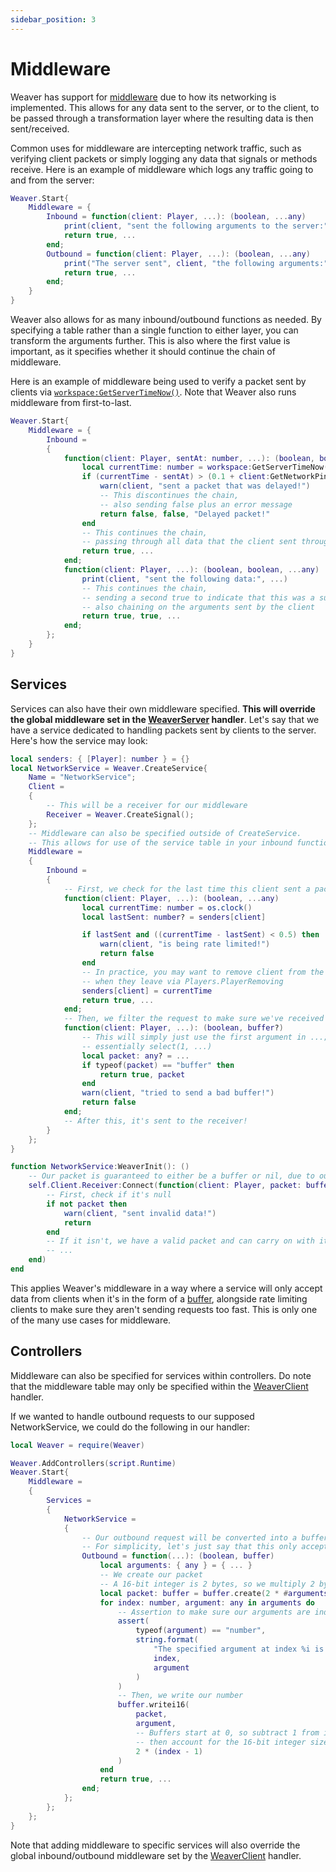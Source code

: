 ```yaml
---
sidebar_position: 3
---
```


# Middleware

Weaver has support for [middleware](https://en.wikipedia.org/wiki/Middleware) due to how its networking is implemented. This allows for any data sent to the server, or to the client, to be passed through a transformation layer where the resulting data is then sent/received.

Common uses for middleware are intercepting network traffic, such as verifying client packets or simply logging any data that signals or methods receive. Here is an example of middleware which logs any traffic going to and from the server:

```lua
Weaver.Start{
	Middleware = {
		Inbound = function(client: Player, ...): (boolean, ...any)
			print(client, "sent the following arguments to the server:", ...)
			return true, ...
		end;
		Outbound = function(client: Player, ...): (boolean, ...any)
			print("The server sent", client, "the following arguments:" ...)
			return true, ...
		end;
	}
}
```

Weaver also allows for as many inbound/outbound functions as needed. By specifying a table rather than a single function to either layer, you can transform the arguments further. This is also where the first value is important, as it specifies whether it should continue the chain of middleware.

Here is an example of middleware being used to verify a packet sent by clients via [`workspace:GetServerTimeNow()`](https://create.roblox.com/docs/reference/engine/classes/Workspace#GetServerTimeNow). Note that Weaver also runs middleware from first-to-last.

```lua
Weaver.Start{
	Middleware = {
		Inbound =
		{
			function(client: Player, sentAt: number, ...): (boolean, boolean, ...any)
				local currentTime: number = workspace:GetServerTimeNow()
				if (currentTime - sentAt) > (0.1 + client:GetNetworkPing()) then
					warn(client, "sent a packet that was delayed!")
					-- This discontinues the chain,
					-- also sending false plus an error message
					return false, false, "Delayed packet!"
				end
				-- This continues the chain,
				-- passing through all data that the client sent through
				return true, ...
			end;
			function(client: Player, ...): (boolean, boolean, ...any)
				print(client, "sent the following data:", ...)
				-- This continues the chain,
				-- sending a second true to indicate that this was a successful invocation,
				-- also chaining on the arguments sent by the client
				return true, true, ...
			end;
		};
	}
}
```

## Services

Services can also have their own middleware specified. **This will override the global middleware set in the [WeaverServer](/api/WeaverServer) handler**. Let's say that we have a service dedicated to handling packets sent by clients to the server. Here's how the service may look:

```lua
local senders: { [Player]: number } = {}
local NetworkService = Weaver.CreateService{
	Name = "NetworkService";
	Client =
	{
		-- This will be a receiver for our middleware
		Receiver = Weaver.CreateSignal();
	};
	-- Middleware can also be specified outside of CreateService.
	-- This allows for use of the service table in your inbound functions
	Middleware =
	{
		Inbound =
		{
			-- First, we check for the last time this client sent a packet
			function(client: Player, ...): (boolean, ...any)
				local currentTime: number = os.clock()
				local lastSent: number? = senders[client]

				if lastSent and ((currentTime - lastSent) < 0.5) then
					warn(client, "is being rate limited!")
					return false
				end
				-- In practice, you may want to remove client from the senders dictionary
				-- when they leave via Players.PlayerRemoving
				senders[client] = currentTime
				return true, ...
			end;
			-- Then, we filter the request to make sure we've received a buffer
			function(client: Player, ...): (boolean, buffer?)
				-- This will simply just use the first argument in ...;
				-- essentially select(1, ...)
				local packet: any? = ...
				if typeof(packet) == "buffer" then
					return true, packet
				end
				warn(client, "tried to send a bad buffer!")
				return false
			end;
			-- After this, it's sent to the receiver!
		}
	};
}

function NetworkService:WeaverInit(): ()
	-- Our packet is guaranteed to either be a buffer or nil, due to our inbound middleware
	self.Client.Receiver:Connect(function(client: Player, packet: buffer?): ()
		-- First, check if it's null
		if not packet then
			warn(client, "sent invalid data!")
			return
		end
		-- If it isn't, we have a valid packet and can carry on with it
		-- ...
	end)
end
```

This applies Weaver's middleware in a way where a service will only accept data from clients when it's in the form of a [buffer](https://create.roblox.com/docs/reference/engine/libraries/buffer), alongside rate limiting clients to make sure they aren't sending requests too fast. This is only one of the many use cases for middleware.

## Controllers

Middleware can also be specified for services within controllers. Do note that the middleware table may only be specified within the [WeaverClient](/api/WeaverClient) handler.

If we wanted to handle outbound requests to our supposed NetworkService, we could do the following in our handler:

```lua
local Weaver = require(Weaver)

Weaver.AddControllers(script.Runtime)
Weaver.Start{
	Middleware =
	{
		Services =
		{
			NetworkService =
			{
				-- Our outbound request will be converted into a buffer!
				-- For simplicity, let's just say that this only accepts 16-bit integers
				Outbound = function(...): (boolean, buffer)
					local arguments: { any } = { ... }
					-- We create our packet
					-- A 16-bit integer is 2 bytes, so we multiply 2 by our argument count
					local packet: buffer = buffer.create(2 * #arguments)
					for index: number, argument: any in arguments do
						-- Assertion to make sure our arguments are indeed numbers
						assert(
							typeof(argument) == "number",
							string.format(
								"The specified argument at index %i is not a number! got %*",
								index,
								argument
							)
						)
						-- Then, we write our number
						buffer.writei16(
							packet,
							argument,
							-- Buffers start at 0, so subtract 1 from index,
							-- then account for the 16-bit integer size in bytes
							2 * (index - 1)
						)
					end
					return true, ...
				end;
			};
		};
	};
}
```

Note that adding middleware to specific services will also override the global inbound/outbound middleware set by the [WeaverClient](/api/WeaverClient) handler.
